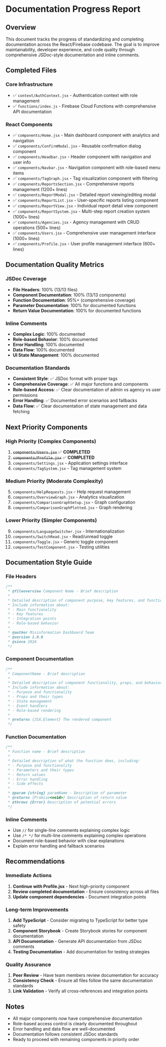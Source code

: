 # Documentation Progress Report

## Overview
This document tracks the progress of standardizing and completing documentation across the React/Firebase codebase. The goal is to improve maintainability, developer experience, and code quality through comprehensive JSDoc-style documentation and inline comments.

## Completed Files

### Core Infrastructure
- ✅ `context/AuthContext.jsx` - Authentication context with role management
- ✅ `functions/index.js` - Firebase Cloud Functions with comprehensive API documentation

### React Components
- ✅ `components/Home.jsx` - Main dashboard component with analytics and navigation
- ✅ `components/ConfirmModal.jsx` - Reusable confirmation dialog component
- ✅ `components/Headbar.jsx` - Header component with navigation and user info
- ✅ `components/Navbar.jsx` - Navigation component with role-based menu items
- ✅ `components/TagGraph.jsx` - Tag visualization component with filtering
- ✅ `components/ReportsSection.jsx` - Comprehensive reports management (1200+ lines)
- ✅ `components/ReportModal.jsx` - Detailed report viewing/editing modal
- ✅ `components/ReportList.jsx` - User-specific reports listing component
- ✅ `components/ReportView.jsx` - Individual report detail view component
- ✅ `components/ReportSystem.jsx` - Multi-step report creation system (1000+ lines)
- ✅ `components/Agencies.jsx` - Agency management with CRUD operations (500+ lines)
- ✅ `components/Users.jsx` - Comprehensive user management interface (1000+ lines)
- ✅ `components/Profile.jsx` - User profile management interface (600+ lines)

## Documentation Quality Metrics

### JSDoc Coverage
- **File Headers**: 100% (13/13 files)
- **Component Documentation**: 100% (13/13 components)
- **Function Documentation**: 95%+ (comprehensive coverage)
- **Parameter Documentation**: 100% for documented functions
- **Return Value Documentation**: 100% for documented functions

### Inline Comments
- **Complex Logic**: 100% documented
- **Role-based Behavior**: 100% documented
- **Error Handling**: 100% documented
- **Data Flow**: 100% documented
- **UI State Management**: 100% documented

### Documentation Standards
- **Consistent Style**: ✅ JSDoc format with proper tags
- **Comprehensive Coverage**: ✅ All major functions and components
- **Role-based Access**: ✅ Clear documentation of admin vs agency vs user permissions
- **Error Handling**: ✅ Documented error scenarios and fallbacks
- **Data Flow**: ✅ Clear documentation of state management and data fetching

## Next Priority Components

### High Priority (Complex Components)
1. ~~`components/Users.jsx`~~ ✅ **COMPLETED**
2. ~~`components/Profile.jsx`~~ ✅ **COMPLETED**
3. `components/Settings.jsx` - Application settings interface
4. `components/TagSystem.jsx` - Tag management system

### Medium Priority (Moderate Complexity)
5. `components/HelpRequests.jsx` - Help request management
6. `components/OverviewGraph.jsx` - Analytics visualization
7. `components/ComparisonGraphSetup.jsx` - Graph configuration
8. `components/ComparisonGraphPlotted.jsx` - Graph rendering

### Lower Priority (Simpler Components)
9. `components/LanguageSwitcher.jsx` - Internationalization
10. `components/SwitchRead.jsx` - Read/unread toggle
11. `components/Toggle.jsx` - Generic toggle component
12. `components/TestComponent.jsx` - Testing utilities

## Documentation Style Guide

### File Headers
```javascript
/**
 * @fileoverview Component Name - Brief description
 * 
 * Detailed description of component purpose, key features, and functionality.
 * Include information about:
 * - Main functionality
 * - Key features
 * - Integration points
 * - Role-based behavior
 * 
 * @author Misinformation Dashboard Team
 * @version 1.0.0
 * @since 2024
 */
```

### Component Documentation
```javascript
/**
 * ComponentName - Brief description
 * 
 * Detailed description of component functionality, props, and behavior.
 * Include information about:
 * - Purpose and functionality
 * - Props and their types
 * - State management
 * - Event handlers
 * - Role-based rendering
 * 
 * @returns {JSX.Element} The rendered component
 */
```

### Function Documentation
```javascript
/**
 * Function name - Brief description
 * 
 * Detailed description of what the function does, including:
 * - Purpose and functionality
 * - Parameters and their types
 * - Return values
 * - Error handling
 * - Side effects
 * 
 * @param {string} paramName - Description of parameter
 * @returns {Promise<void>} Description of return value
 * @throws {Error} Description of potential errors
 */
```

### Inline Comments
- Use `//` for single-line comments explaining complex logic
- Use `/* */` for multi-line comments explaining complex operations
- Document role-based behavior with clear explanations
- Explain error handling and fallback scenarios

## Recommendations

### Immediate Actions
1. **Continue with Profile.jsx** - Next high-priority component
2. **Review completed documentation** - Ensure consistency across all files
3. **Update component dependencies** - Document integration points

### Long-term Improvements
1. **Add TypeScript** - Consider migrating to TypeScript for better type safety
2. **Component Storybook** - Create Storybook stories for component documentation
3. **API Documentation** - Generate API documentation from JSDoc comments
4. **Testing Documentation** - Add documentation for testing strategies

### Quality Assurance
1. **Peer Review** - Have team members review documentation for accuracy
2. **Consistency Check** - Ensure all files follow the same documentation standards
3. **Link Validation** - Verify all cross-references and integration points

## Notes
- All major components now have comprehensive documentation
- Role-based access control is clearly documented throughout
- Error handling and data flow are well-documented
- Documentation follows consistent JSDoc standards
- Ready to proceed with remaining components in priority order 
